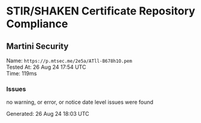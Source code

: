 # STIR/SHAKEN Certificate Repository Compliance

## Martini Security

Name: `https://p.mtsec.me/2e5a/ATll-B678h1O.pem`\
Tested At: 26 Aug 24 17:54 UTC\
Time: 119ms

### Issues

no warning, or error, or notice date level issues were found

Generated: 26 Aug 24 18:03 UTC